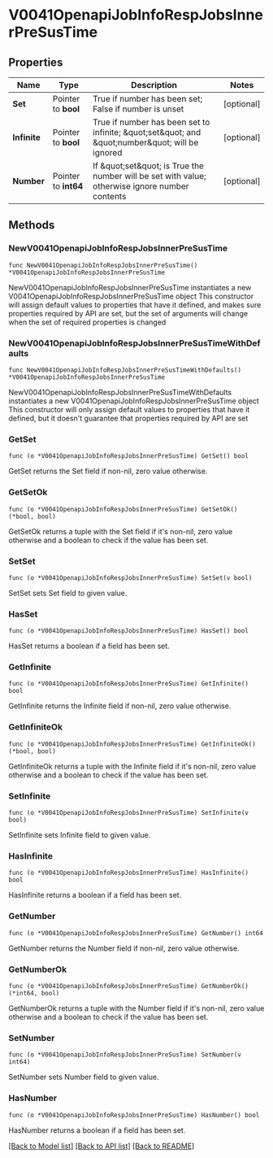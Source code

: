 # V0041OpenapiJobInfoRespJobsInnerPreSusTime

## Properties

Name | Type | Description | Notes
------------ | ------------- | ------------- | -------------
**Set** | Pointer to **bool** | True if number has been set; False if number is unset | [optional] 
**Infinite** | Pointer to **bool** | True if number has been set to infinite; \&quot;set\&quot; and \&quot;number\&quot; will be ignored | [optional] 
**Number** | Pointer to **int64** | If \&quot;set\&quot; is True the number will be set with value; otherwise ignore number contents | [optional] 

## Methods

### NewV0041OpenapiJobInfoRespJobsInnerPreSusTime

`func NewV0041OpenapiJobInfoRespJobsInnerPreSusTime() *V0041OpenapiJobInfoRespJobsInnerPreSusTime`

NewV0041OpenapiJobInfoRespJobsInnerPreSusTime instantiates a new V0041OpenapiJobInfoRespJobsInnerPreSusTime object
This constructor will assign default values to properties that have it defined,
and makes sure properties required by API are set, but the set of arguments
will change when the set of required properties is changed

### NewV0041OpenapiJobInfoRespJobsInnerPreSusTimeWithDefaults

`func NewV0041OpenapiJobInfoRespJobsInnerPreSusTimeWithDefaults() *V0041OpenapiJobInfoRespJobsInnerPreSusTime`

NewV0041OpenapiJobInfoRespJobsInnerPreSusTimeWithDefaults instantiates a new V0041OpenapiJobInfoRespJobsInnerPreSusTime object
This constructor will only assign default values to properties that have it defined,
but it doesn't guarantee that properties required by API are set

### GetSet

`func (o *V0041OpenapiJobInfoRespJobsInnerPreSusTime) GetSet() bool`

GetSet returns the Set field if non-nil, zero value otherwise.

### GetSetOk

`func (o *V0041OpenapiJobInfoRespJobsInnerPreSusTime) GetSetOk() (*bool, bool)`

GetSetOk returns a tuple with the Set field if it's non-nil, zero value otherwise
and a boolean to check if the value has been set.

### SetSet

`func (o *V0041OpenapiJobInfoRespJobsInnerPreSusTime) SetSet(v bool)`

SetSet sets Set field to given value.

### HasSet

`func (o *V0041OpenapiJobInfoRespJobsInnerPreSusTime) HasSet() bool`

HasSet returns a boolean if a field has been set.

### GetInfinite

`func (o *V0041OpenapiJobInfoRespJobsInnerPreSusTime) GetInfinite() bool`

GetInfinite returns the Infinite field if non-nil, zero value otherwise.

### GetInfiniteOk

`func (o *V0041OpenapiJobInfoRespJobsInnerPreSusTime) GetInfiniteOk() (*bool, bool)`

GetInfiniteOk returns a tuple with the Infinite field if it's non-nil, zero value otherwise
and a boolean to check if the value has been set.

### SetInfinite

`func (o *V0041OpenapiJobInfoRespJobsInnerPreSusTime) SetInfinite(v bool)`

SetInfinite sets Infinite field to given value.

### HasInfinite

`func (o *V0041OpenapiJobInfoRespJobsInnerPreSusTime) HasInfinite() bool`

HasInfinite returns a boolean if a field has been set.

### GetNumber

`func (o *V0041OpenapiJobInfoRespJobsInnerPreSusTime) GetNumber() int64`

GetNumber returns the Number field if non-nil, zero value otherwise.

### GetNumberOk

`func (o *V0041OpenapiJobInfoRespJobsInnerPreSusTime) GetNumberOk() (*int64, bool)`

GetNumberOk returns a tuple with the Number field if it's non-nil, zero value otherwise
and a boolean to check if the value has been set.

### SetNumber

`func (o *V0041OpenapiJobInfoRespJobsInnerPreSusTime) SetNumber(v int64)`

SetNumber sets Number field to given value.

### HasNumber

`func (o *V0041OpenapiJobInfoRespJobsInnerPreSusTime) HasNumber() bool`

HasNumber returns a boolean if a field has been set.


[[Back to Model list]](../README.md#documentation-for-models) [[Back to API list]](../README.md#documentation-for-api-endpoints) [[Back to README]](../README.md)


